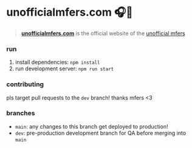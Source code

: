 # unofficialmfers.com 🎧🚬

> [**unofficialmfers.com**](https://unofficialmfers.com) is the official website of the [unofficial mfers](https://twitter.com/unofficialmfers)

### run

1. install dependencies: `npm install`
1. run development server: `npm run start`

### contributing

pls target pull requests to the `dev` branch! thanks mfers <3

### branches

- `main`: any changes to this branch get deployed to production!
- `dev`: pre-production development branch for QA before merging into `main`
